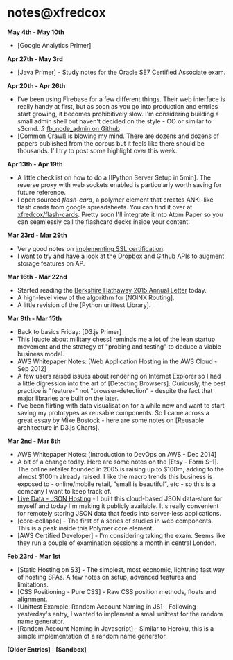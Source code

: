 # notes@xfredcox

**May 4th - May 10th**

- [Google Analytics Primer]

**Apr 27th - May 3rd**

- [Java Primer] - Study notes for the Oracle SE7 Certified Associate exam.

**Apr 20th - Apr 26th**

- I've been using Firebase for a few different things. Their web interface is really handy at first, but as soon as you go into production and entries start growing, it becomes prohibitively slow. I'm considering building a small admin shell but haven't decided on the style - OO or similar to s3cmd...? [fb\_node\_admin on Github](https://github.com/xfredcox/fb_node_admin)
- [Common Crawl] is blowing my mind. There are dozens and dozens of papers published from the corpus but it feels like there should be thousands. I'll try to post some highlight over this week.

**Apr 13th - Apr 19th**

- A little checklist on how to do a [IPython Server Setup in 5min]. The reverse proxy with web sockets enabled is particularly worth saving for future reference.
- I open sourced *flash-card*, a polymer element that creates ANKI-like flash cards from google spreadsheets. You can find it over at [xfredcox/flash-cards](https://github.com/xfredcox/flash-cards). Pretty soon I'll integrate it into Atom Paper so you can seamlessly call the flashcard decks inside your content. 

**Mar 23rd - Mar 29th**

- Very good notes on [implementing SSL certification](https://bryce.fisher-fleig.org/blog/setting-up-ssl-on-aws-cloudfront-and-s3/).
- I want to try and have a look at the [Dropbox](https://www.dropbox.com/developers/datastore) and [Github](https://developer.github.com/v3/) APIs to augment storage features on AP.

**Mar 16th - Mar 22nd**

- Started reading the [Berkshire Hathaway 2015 Annual Letter](http://www.berkshirehathaway.com/letters/2014ltr.pdf) today.
- A high-level view of the algorithm for [NGINX Routing].
- A little revision of the [Python unittest Library].

**Mar 9th - Mar 15th**

- Back to basics Friday: [D3.js Primer]
- This [quote about military chess] reminds me a lot of the lean startup movement and the strategy of "probing and testing" to deduce a viable business model.
- AWS Whitepaper Notes: [Web Application Hosting in the AWS Cloud - Sep 2012]
- A few users raised issues about rendering on Internet Explorer so I had a little digression into the art of [Detecting Browsers]. Curiously, the best practice is "feature-" not "browser-detection" - despite the fact that major libraries are built on the later.
- I've been flirting with data visualisation for a while now and want to start saving my prototypes as reusable components. So I came across a great essay by Mike Bostock - here are some notes on [Reusable architecture in D3.js Charts].

**Mar 2nd - Mar 8th**

- AWS Whitepaper Notes: [Introduction to DevOps on AWS - Dec 2014]
- A bit of a change today. Here are some notes on the [Etsy - Form S-1]. The online retailer founded in 2005 is raising up to $100m, adding to the almost $100m already raised. I like the macro trends this business is exposed to - online/mobile retail, "small is beautiful", etc - so this is a company I want to keep track of.
- [Live Data - JSON Hosting](http://json.xfredcox.com/) - I built this cloud-based JSON data-store for myself and today I'm making it publicly available. It's really convenient for remotely storing JSON data that feeds into server-less applications. 
- [core-collapse] - The first of a series of studies in web components. This is a peak inside this Polymer core element.
- [AWS Certified Developer] - I'm considering taking the exam. Seems like they run a couple of examination sessions a month in central London.

**Feb 23rd - Mar 1st**

- [Static Hosting on S3] - The simplest, most economic, lightning fast way of hosting SPAs. A few notes on setup, advanced features and limitations.
- [CSS Positioning - Pure CSS] - Raw CSS position methods, floats and alignment.
- [Unittest Example: Random Account Naming in JS] - Following yesterday's entry, I wanted to implement a small unittest for the random name generator.
- [Random Account Naming in Javascript] - Similar to Heroku, this is a simple implementation of a random name generator. 


**[Older Entries]** | **[Sandbox]**